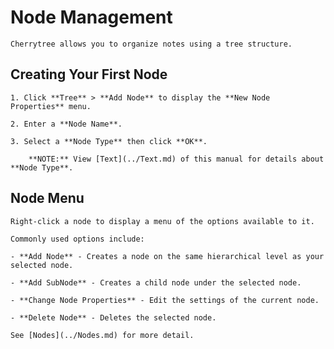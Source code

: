 
# Node Management


	Cherrytree allows you to organize notes using a tree structure.

 ## Creating Your First Node

	1. Click **Tree** > **Add Node** to display the **New Node Properties** menu.

	2. Enter a **Node Name**.

	3. Select a **Node Type** then click **OK**.

		**NOTE:** View [Text](../Text.md) of this manual for details about **Node Type**.

 ## Node Menu

	Right-click a node to display a menu of the options available to it.
	
	Commonly used options include:

	- **Add Node** - Creates a node on the same hierarchical level as your selected node.

	- **Add SubNode** - Creates a child node under the selected node.

	- **Change Node Properties** - Edit the settings of the current node.

	- **Delete Node** - Deletes the selected node.

	See [Nodes](../Nodes.md) for more detail.
	